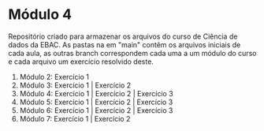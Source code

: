 # Módulo 4
Repositório criado para armazenar os arquivos do curso de Ciência de dados da EBAC.
As pastas na em "main" contêm os arquivos iniciais de cada aula, as outras branch correspondem cada uma a um módulo do curso e cada arquivo um exercício resolvido deste.
1. Módulo 2: Exercício 1
2. Módulo 3: Exercício 1 |
             Exercício 2
3. Módulo 4: Exercício 1 |
             Exercício 2 |
             Exercício 3
4. Módulo 5: Exercício 1 |
             Exercício 2 |
             Exercício 3
5. Módulo 6: Exercício 1 |
             Exercício 2 |
             Exercício 3
6. Módulo 7: Exercício 1 |
             Exercício 2
